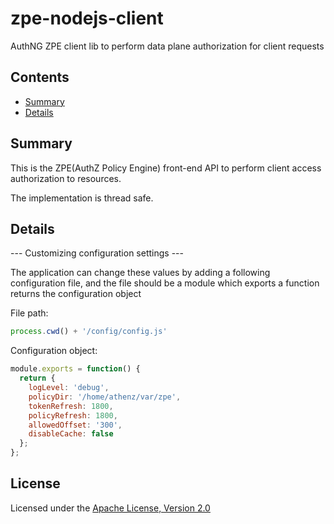 zpe-nodejs-client
===============

AuthNG ZPE client lib to perform data plane authorization for client requests

## Contents

* [Summary](#summary)
* [Details](#details)


## Summary

This is the ZPE(AuthZ Policy Engine) front-end API to perform client
access authorization to resources.

The implementation is thread safe.

## Details

--- Customizing configuration settings ---

The application can change these values by adding a following configuration file, 
and the file should be a module which exports a function returns the configuration object

File path:
```javascript
process.cwd() + '/config/config.js'
```

Configuration object:
```javascript
module.exports = function() {
  return {
    logLevel: 'debug',
    policyDir: '/home/athenz/var/zpe',
    tokenRefresh: 1800,
    policyRefresh: 1800,
    allowedOffset: '300',
    disableCache: false
  };
};
```

## License

Licensed under the [Apache License, Version 2.0](http://www.apache.org/licenses/LICENSE-2.0)
